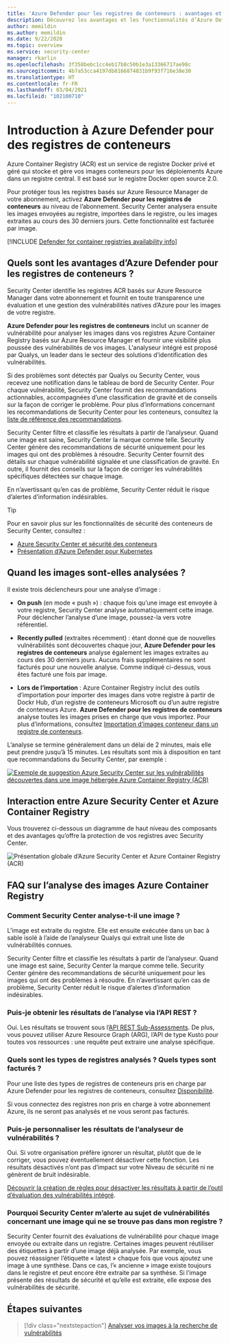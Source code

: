 ```yaml
---
title: 'Azure Defender pour les registres de conteneurs : avantages et fonctionnalités'
description: Découvrez les avantages et les fonctionnalités d’Azure Defender pour les registres de conteneurs.
author: memildin
ms.author: memildin
ms.date: 9/22/2020
ms.topic: overview
ms.service: security-center
manager: rkarlin
ms.openlocfilehash: 3f358bebc1cc4eb17b8c50b1e3a13366717ae98c
ms.sourcegitcommit: 4b7a53cca4197db8166874831b9f93f716e38e30
ms.translationtype: HT
ms.contentlocale: fr-FR
ms.lasthandoff: 03/04/2021
ms.locfileid: "102100710"
---
```

# <a name="introduction-to-azure-defender-for-container-registries"></a>Introduction à Azure Defender pour des registres de conteneurs

Azure Container Registry (ACR) est un service de registre Docker privé et géré qui stocke et gère vos images conteneurs pour les déploiements Azure dans un registre central. Il est basé sur le registre Docker open source 2.0.

Pour protéger tous les registres basés sur Azure Resource Manager de votre abonnement, activez **Azure Defender pour les registres de conteneurs** au niveau de l’abonnement. Security Center analysera ensuite les images envoyées au registre, importées dans le registre, ou les images extraites au cours des 30 derniers jours. Cette fonctionnalité est facturée par image.

[!INCLUDE [Defender for container registries availability info](../../includes/security-center-availability-defender-for-container-registries.md)]

## <a name="what-are-the-benefits-of-azure-defender-for-container-registries"></a>Quels sont les avantages d’Azure Defender pour les registres de conteneurs ?

Security Center identifie les registres ACR basés sur Azure Resource Manager dans votre abonnement et fournit en toute transparence une évaluation et une gestion des vulnérabilités natives d’Azure pour les images de votre registre.

**Azure Defender pour les registres de conteneurs** inclut un scanner de vulnérabilité pour analyser les images dans vos registres Azure Container Registry basés sur Azure Resource Manager et fournir une visibilité plus poussée des vulnérabilités de vos images. L'analyseur intégré est proposé par Qualys, un leader dans le secteur des solutions d’identification des vulnérabilités.

Si des problèmes sont détectés par Qualys ou Security Center, vous recevez une notification dans le tableau de bord de Security Center. Pour chaque vulnérabilité, Security Center fournit des recommandations actionnables, accompagnées d’une classification de gravité et de conseils sur la façon de corriger le problème. Pour plus d’informations concernant les recommandations de Security Center pour les conteneurs, consultez la [liste de référence des recommandations](recommendations-reference.md#recs-compute).

Security Center filtre et classifie les résultats à partir de l’analyseur. Quand une image est saine, Security Center la marque comme telle. Security Center génère des recommandations de sécurité uniquement pour les images qui ont des problèmes à résoudre. Security Center fournit des détails sur chaque vulnérabilité signalée et une classification de gravité. En outre, il fournit des conseils sur la façon de corriger les vulnérabilités spécifiques détectées sur chaque image.

En n’avertissant qu’en cas de problème, Security Center réduit le risque d’alertes d’information indésirables.


> [!TIP]
> Pour en savoir plus sur les fonctionnalités de sécurité des conteneurs de Security Center, consultez :
>
> - [Azure Security Center et sécurité des conteneurs](container-security.md)
> - [Présentation d’Azure Defender pour Kubernetes](defender-for-kubernetes-introduction.md)

## <a name="when-are-images-scanned"></a>Quand les images sont-elles analysées ?

Il existe trois déclencheurs pour une analyse d’image :

- **On push** (en mode « push ») : chaque fois qu’une image est envoyée à votre registre, Security Center analyse automatiquement cette image. Pour déclencher l’analyse d’une image, poussez-la vers votre référentiel.

- **Recently pulled** (extraites récemment) : étant donné que de nouvelles vulnérabilités sont découvertes chaque jour, **Azure Defender pour les registres de conteneurs** analyse également les images extraites au cours des 30 derniers jours. Aucuns frais supplémentaires ne sont facturés pour une nouvelle analyse. Comme indiqué ci-dessus, vous êtes facturé une fois par image.

- **Lors de l’importation** : Azure Container Registry inclut des outils d’importation pour importer des images dans votre registre à partir de Dockr Hub, d’un registre de conteneurs Microsoft ou d’un autre registre de conteneurs Azure. **Azure Defender pour les registres de conteneurs** analyse toutes les images prises en charge que vous importez. Pour plus d’informations, consultez [Importation d’images conteneur dans un registre de conteneurs](../container-registry/container-registry-import-images.md).
 
L’analyse se termine généralement dans un délai de 2 minutes, mais elle peut prendre jusqu’à 15 minutes. Les résultats sont mis à disposition en tant que recommandations du Security Center, par exemple :

[![Exemple de suggestion Azure Security Center sur les vulnérabilités découvertes dans une image hébergée Azure Container Registry (ACR)](media/azure-container-registry-integration/container-security-acr-page.png)](media/azure-container-registry-integration/container-security-acr-page.png#lightbox)


## <a name="how-does-security-center-work-with-azure-container-registry"></a>Interaction entre Azure Security Center et Azure Container Registry

Vous trouverez ci-dessous un diagramme de haut niveau des composants et des avantages qu’offre la protection de vos registres avec Security Center.

![Présentation globale d’Azure Security Center et Azure Container Registry (ACR)](./media/azure-container-registry-integration/aks-acr-integration-detailed.png)




## <a name="faq-for-azure-container-registry-image-scanning"></a>FAQ sur l’analyse des images Azure Container Registry

### <a name="how-does-security-center-scan-an-image"></a>Comment Security Center analyse-t-il une image ?
L’image est extraite du registre. Elle est ensuite exécutée dans un bac à sable isolé à l’aide de l’analyseur Qualys qui extrait une liste de vulnérabilités connues.

Security Center filtre et classifie les résultats à partir de l’analyseur. Quand une image est saine, Security Center la marque comme telle. Security Center génère des recommandations de sécurité uniquement pour les images qui ont des problèmes à résoudre. En n’avertissant qu’en cas de problème, Security Center réduit le risque d’alertes d’information indésirables.

### <a name="can-i-get-the-scan-results-via-rest-api"></a>Puis-je obtenir les résultats de l’analyse via l’API REST ?
Oui. Les résultats se trouvent sous l’[API REST Sub-Assessments](/rest/api/securitycenter/subassessments/list/). De plus, vous pouvez utiliser Azure Resource Graph (ARG), l’API de type Kusto pour toutes vos ressources : une requête peut extraire une analyse spécifique.

### <a name="what-registry-types-are-scanned-what-types-are-billed"></a>Quels sont les types de registres analysés ? Quels types sont facturés ?
Pour une liste des types de registres de conteneurs pris en charge par Azure Defender pour les registres de conteneurs, consultez [Disponibilité](#availability).

Si vous connectez des registres non pris en charge à votre abonnement Azure, ils ne seront pas analysés et ne vous seront pas facturés.

### <a name="can-i-customize-the-findings-from-the-vulnerability-scanner"></a>Puis-je personnaliser les résultats de l’analyseur de vulnérabilités ?
Oui. Si votre organisation préfère ignorer un résultat, plutôt que de le corriger, vous pouvez éventuellement désactiver cette fonction. Les résultats désactivés n’ont pas d’impact sur votre Niveau de sécurité ni ne génèrent de bruit indésirable.

[Découvrir la création de règles pour désactiver les résultats à partir de l’outil d’évaluation des vulnérabilités intégré](defender-for-container-registries-usage.md#disable-specific-findings-preview).

### <a name="why-is-security-center-alerting-me-to-vulnerabilities-about-an-image-that-isnt-in-my-registry"></a>Pourquoi Security Center m’alerte au sujet de vulnérabilités concernant une image qui ne se trouve pas dans mon registre ?
Security Center fournit des évaluations de vulnérabilité pour chaque image envoyée ou extraite dans un registre. Certaines images peuvent réutiliser des étiquettes à partir d’une image déjà analysée. Par exemple, vous pouvez réassigner l’étiquette « latest » chaque fois que vous ajoutez une image à une synthèse. Dans ce cas, l’« ancienne » image existe toujours dans le registre et peut encore être extraite par sa synthèse. Si l’image présente des résultats de sécurité et qu’elle est extraite, elle expose des vulnérabilités de sécurité.


## <a name="next-steps"></a>Étapes suivantes

> [!div class="nextstepaction"]
> [Analyser vos images à la recherche de vulnérabilités](defender-for-container-registries-usage.md)